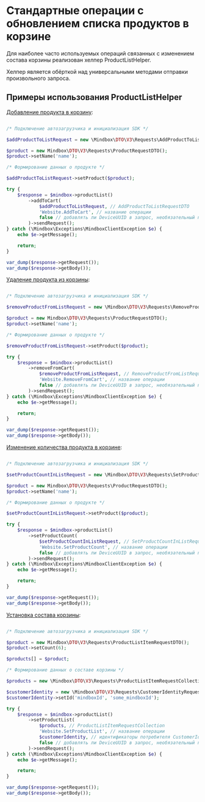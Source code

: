 # Стандартные операции с обновлением списка продуктов в корзине

Для наиболее часто используемых операций связанных с изменением состава корзины реализован хелпер ProductListHelper.

Хелпер является обёрткой над универсальными методами отправки произвольного запроса.

## Примеры использования ProductListHelper

[Добавление продукта в корзину](https://developers.mindbox.ru/docs/prodlistactionxml):

``` php

/* Подключение автозагрузчика и инициализация SDK */

$addProductToListRequest = new \Mindbox\DTO\V3\Requests\AddProductToListRequestDTO();

$product = new Mindbox\DTO\V3\Requests\ProductRequestDTO();
$product->setName('name');

/* Формирование данных о продукте */

$addProductToListRequest->setProduct($product);

try {
    $response = $mindbox->productList()
        ->addToCart(
            $addProductToListRequest, // AddProductToListRequestDTO
            'Website.AddToCart', // название операции
            false // добавлять ли DeviceUUID в запрос, необязательный параметр
        )->sendRequest();
} catch (\Mindbox\Exceptions\MindboxClientException $e) {
    echo $e->getMessage();

    return;
}

var_dump($response->getRequest());
var_dump($response->getBody());
```

[Удаление продукта из корзины](https://developers.mindbox.ru/docs/prodlistactionxml):

``` php

/* Подключение автозагрузчика и инициализация SDK */

$removeProductFromListRequest = new \Mindbox\DTO\V3\Requests\RemoveProductFromListRequestDTO();

$product = new Mindbox\DTO\V3\Requests\ProductRequestDTO();
$product->setName('name');

/* Формирование данных о продукте */

$removeProductFromListRequest->setProduct($product);

try {
    $response = $mindbox->productList()
        ->removeFromCart(
            $removeProductFromListRequest, // RemoveProductFromListRequestDTO
            'Website.RemoveFromCart', // название операции
            false // добавлять ли DeviceUUID в запрос, необязательный параметр
        )->sendRequest();
} catch (\Mindbox\Exceptions\MindboxClientException $e) {
    echo $e->getMessage();

    return;
}

var_dump($response->getRequest());
var_dump($response->getBody());
```

[Изменение количества продукта в корзине](https://developers.mindbox.ru/docs/prodlistactionxml):

``` php

/* Подключение автозагрузчика и инициализация SDK */

$setProductCountInListRequest = new \Mindbox\DTO\V3\Requests\SetProductCountInListRequestDTO();

$product = new Mindbox\DTO\V3\Requests\ProductRequestDTO();
$product->setName('name');

/* Формирование данных о продукте */

$setProductCountInListRequest->setProduct($product);

try {
    $response = $mindbox->productList()
        ->setProductCount(
            $setProductCountInListRequest, // SetProductCountInListRequestDTO
            'Website.SetProductCount', // название операции
            false // добавлять ли DeviceUUID в запрос, необязательный параметр
        )->sendRequest();
} catch (\Mindbox\Exceptions\MindboxClientException $e) {
    echo $e->getMessage();

    return;
}

var_dump($response->getRequest());
var_dump($response->getBody());
```

[Установка состава корзины](https://developers.mindbox.ru/docs/prodlistactionxml):

``` php

/* Подключение автозагрузчика и инициализация SDK */

$product = new Mindbox\DTO\V3\Requests\ProductListItemRequestDTO();
$product->setCount(6);

$products[] = $product;

/* Формирование данных о составе корзины */

$products = new \Mindbox\DTO\V3\Requests\ProductListItemRequestCollection($products);

$customerIdentity = new \Mindbox\DTO\V3\Requests\CustomerIdentityRequestDTO();
$customerIdentity->setId('mindboxId', 'some_mindboxId');

try {
    $response = $mindbox->productList()
        ->setProductList(
            $products, // ProductListItemRequestCollection
            'Website.SetProductList', // название операции
            $customerIdentity, // идентификаторы потребителя CustomerIdentityRequestDTO, необязательный параметр
            false // добавлять ли DeviceUUID в запрос, необязательный параметр
        )->sendRequest();
} catch (\Mindbox\Exceptions\MindboxClientException $e) {
    echo $e->getMessage();

    return;
}

var_dump($response->getRequest());
var_dump($response->getBody());
```